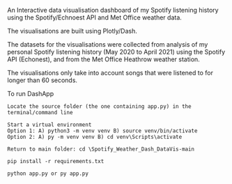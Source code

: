 An Interactive data visualisation dashboard of my Spotify listening history using the Spotify/Echnoest API and Met Office weather data.

The visualisations are built using Plotly/Dash.

The datasets for the visualisations were collected from analysis of my personal Spotify listening history (May 2020 to April 2021) using the Spotify API (Echonest), and from the Met Office Heathrow weather station.

The visualisations only take into account songs that were listened to for longer than 60 seconds.

To run DashApp

    Locate the source folder (the one containing app.py) in the terminal/command line

    Start a virtual environment 
    Option 1: A) python3 -m venv venv B) source venv/bin/activate 
    Option 2: A) py -m venv venv B) cd venv\Scripts\activate

    Return to main folder: cd \Spotify_Weather_Dash_DataVis-main

    pip install -r requirements.txt

    python app.py or py app.py

